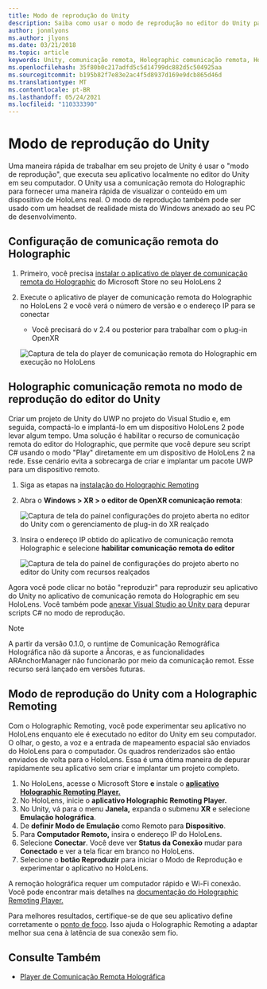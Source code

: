```yaml
---
title: Modo de reprodução do Unity
description: Saiba como usar o modo de reprodução no editor do Unity para visualizar as alterações do aplicativo em um dispositivo sem implantar um aplicativo.
author: jonmlyons
ms.author: jlyons
ms.date: 03/21/2018
ms.topic: article
keywords: Unity, comunicação remota, Holographic comunicação remota, Holographic de comunicação remota, HoloLens, headset de realidade misturada, headset de realidade mista do Windows, headset de realidade virtual, modo de reprodução de Unity
ms.openlocfilehash: 35f80b0c217adfd5c5d14799dc882d5c504925aa
ms.sourcegitcommit: b195b82f7e83e2ac4f5d8937d169e9dcb865d46d
ms.translationtype: MT
ms.contentlocale: pt-BR
ms.lasthandoff: 05/24/2021
ms.locfileid: "110333390"
---
```

# <a name="unity-play-mode"></a>Modo de reprodução do Unity

Uma maneira rápida de trabalhar em seu projeto de Unity é usar o "modo de reprodução", que executa seu aplicativo localmente no editor do Unity em seu computador. O Unity usa a comunicação remota do Holographic para fornecer uma maneira rápida de visualizar o conteúdo em um dispositivo de HoloLens real. O modo de reprodução também pode ser usado com um headset de realidade mista do Windows anexado ao seu PC de desenvolvimento.

## <a name="holographic-remoting-setup"></a>Configuração de comunicação remota do Holographic

1. Primeiro, você precisa [instalar o aplicativo de player de comunicação remota do Holographic](https://www.microsoft.com/store/productId/9NBLGGH4SV40) do Microsoft Store no seu HoloLens 2
2. Execute o aplicativo de player de comunicação remota do Holographic no HoloLens 2 e você verá o número de versão e o endereço IP para se conectar
    * Você precisará do v 2.4 ou posterior para trabalhar com o plug-in OpenXR

    ![Captura de tela do player de comunicação remota do Holographic em execução no HoloLens](images/openxr-features-img-01.png)

## <a name="holographic-remoting-in-unity-editor-play-mode"></a>Holographic comunicação remota no modo de reprodução do editor do Unity

Criar um projeto de Unity do UWP no projeto do Visual Studio e, em seguida, compactá-lo e implantá-lo em um dispositivo HoloLens 2 pode levar algum tempo. Uma solução é habilitar o recurso de comunicação remota do editor do Holographic, que permite que você depure seu script C# usando o modo "Play" diretamente em um dispositivo de HoloLens 2 na rede. Esse cenário evita a sobrecarga de criar e implantar um pacote UWP para um dispositivo remoto.

1. Siga as etapas na [instalação do Holographic Remoting](#holographic-remoting-setup)
2. Abra o **Windows > XR > o editor de OpenXR comunicação remota**:

    ![Captura de tela do painel configurações do projeto aberta no editor do Unity com o gerenciamento de plug-in do XR realçado](images/openxr-features-img-02.png)

3. Insira o endereço IP obtido do aplicativo de comunicação remota Holographic e selecione **habilitar comunicação remota do editor**

    ![Captura de tela do painel de configurações do projeto aberto no editor do Unity com recursos realçados](images/openxr-features-img-03.png)

Agora você pode clicar no botão "reproduzir" para reproduzir seu aplicativo do Unity no aplicativo de comunicação remota do Holographic em seu HoloLens. Você também pode [anexar Visual Studio ao Unity para](/visualstudio/gamedev/unity/get-started/using-visual-studio-tools-for-unity?pivots=windows) depurar scripts C# no modo de reprodução.

> [!NOTE]
> A partir da versão 0.1.0, o runtime de Comunicação Remográfica Holográfica não dá suporte a Âncoras, e as funcionalidades ARAnchorManager não funcionarão por meio da comunicação remot.  Esse recurso será lançado em versões futuras.

## <a name="unity-play-mode-with-holographic-remoting"></a>Modo de reprodução do Unity com a Holographic Remoting

Com o Holographic Remoting, você pode experimentar seu aplicativo no HoloLens enquanto ele é executado no editor do Unity em seu computador. O olhar, o gesto, a voz e a entrada de mapeamento espacial são enviados do HoloLens para o computador. Os quadros renderizados são então enviados de volta para o HoloLens. Essa é uma ótima maneira de depurar rapidamente seu aplicativo sem criar e implantar um projeto completo.
1. No HoloLens, acesse o Microsoft Store **e** instale o **[aplicativo Holographic Remoting Player.](https://www.microsoft.com/store/p/holographic-remoting-player/9nblggh4sv40)**
2. No HoloLens, inicie o **aplicativo Holographic Remoting Player.**
3. No Unity, vá para o menu **Janela,** expanda o submenu **XR** e selecione **Emulação holográfica**.
4. De **definir Modo de Emulação** como Remoto para **Dispositivo**.
5. Para **Computador Remoto,** insira o endereço IP do HoloLens.
6. Selecione **Conectar**. Você deve ver **Status da Conexão** mudar para **Conectado** e ver a tela ficar em branco no HoloLens.
7. Selecione o **botão Reproduzir** para iniciar o Modo de Reprodução e experimentar o aplicativo no HoloLens.

A remoção holográfica requer um computador rápido e Wi-Fi conexão. Você pode encontrar mais detalhes na [documentação do Holographic Remoting Player.](../platform-capabilities-and-apis/holographic-remoting-player.md)

Para melhores resultados, certifique-se de que seu aplicativo define corretamente o [ponto de foco](focus-point-in-unity.md). Isso ajuda o Holographic Remoting a adaptar melhor sua cena à latência de sua conexão sem fio.

## <a name="see-also"></a>Consulte Também
* [Player de Comunicação Remota Holográfica](../platform-capabilities-and-apis/holographic-remoting-player.md)
